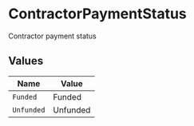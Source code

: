 # ContractorPaymentStatus

Contractor payment status


## Values

| Name       | Value      |
| ---------- | ---------- |
| `Funded`   | Funded     |
| `Unfunded` | Unfunded   |
